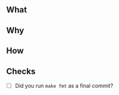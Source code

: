 <!---
    This template is only a suggestion to help improve PR quality in this
    repo. If you don't feel it makes sense for your PR, or if you're
    really in a rush and it's a small change, feel free to skip it. If
    it's a more involved change, it would really be appreciated if this
    could be filled out.
--->

## What
<!---
    Add a brief summary of your change.
--->

## Why
<!---
    Add a detailed explanation of why this change would be needed
--->

## How
<!---
    Explain how your change is implemented and how it achieves
    the "Why" above
--->

## Checks
- [ ] Did you run `make fmt` as a final commit?
